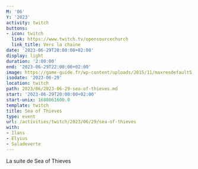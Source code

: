 ```yaml
---
M: '06'
Y: '2023'
activity: twitch
buttons:
- icon: twitch
  link: https://www.twitch.tv/opensourcechurch
  link_title: Vers la chaine
date: '2023-06-29T20:00:00+02:00'
display: light
duration: '2:00:00'
end: '2023-06-29T22:00:00+02:00'
image: https://game-guide.fr/wp-content/uploads/2015/11/maxresdefault5.jpg
isodate: '2023-06-29'
location: twitch
path: 2023/06/2023-06-29-sea-of-thieves.md
start: '2023-06-29T20:00:00+02:00'
start-unix: 1688061600.0
template: twitch
title: Sea of Thieves
type: event
url: /activities/twitch/2023/06/29/sea-of-thieves
with:
- Ilans
- Elyius
- Saladeverte
---
```

La suite de Sea of Thieves